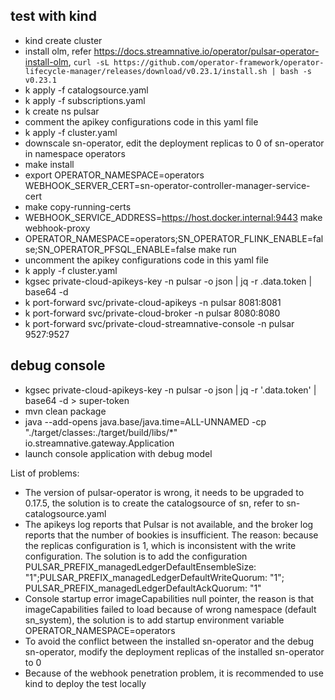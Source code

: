 ## test with kind
- kind create cluster
- install olm, refer https://docs.streamnative.io/operator/pulsar-operator-install-olm, `curl -sL https://github.com/operator-framework/operator-lifecycle-manager/releases/download/v0.23.1/install.sh | bash -s v0.23.1`
- k apply -f catalogsource.yaml
- k apply -f subscriptions.yaml
- k create ns pulsar
- comment the apikey configurations code in this yaml file 
- k apply -f cluster.yaml
- downscale sn-operator, edit the deployment replicas to 0 of sn-operator in namespace operators
- make install
- export OPERATOR_NAMESPACE=operators WEBHOOK_SERVER_CERT=sn-operator-controller-manager-service-cert
- make copy-running-certs
- WEBHOOK_SERVICE_ADDRESS=https://host.docker.internal:9443 make webhook-proxy
- OPERATOR_NAMESPACE=operators;SN_OPERATOR_FLINK_ENABLE=false;SN_OPERATOR_PFSQL_ENABLE=false make run
- uncomment the apikey configurations code in this yaml file  
- k apply -f cluster.yaml
- kgsec private-cloud-apikeys-key -n pulsar -o json | jq -r .data.token | base64 -d
- k port-forward svc/private-cloud-apikeys -n pulsar 8081:8081
- k port-forward svc/private-cloud-broker -n pulsar 8080:8080
- k port-forward svc/private-cloud-streamnative-console -n pulsar 9527:9527
## debug console
- kgsec private-cloud-apikeys-key -n pulsar -o json | jq -r '.data.token' | base64 -d > super-token
- mvn clean package
- java --add-opens java.base/java.time=ALL-UNNAMED -cp "./target/classes:./target/build/libs/*" io.streamnative.gateway.Application
- launch console application with debug model

List of problems:
- The version of pulsar-operator is wrong, it needs to be upgraded to 0.17.5, the solution is to create the catalogsource of sn, refer to sn-catalogsource.yaml
- The apikeys log reports that Pulsar is not available, and the broker log reports that the number of bookies is insufficient. The reason: because the replicas configuration is 1, which is inconsistent with the write configuration. The solution is to add the configuration PULSAR_PREFIX_managedLedgerDefaultEnsembleSize: "1";PULSAR_PREFIX_managedLedgerDefaultWriteQuorum: "1"; PULSAR_PREFIX_managedLedgerDefaultAckQuorum: "1"
- Console startup error imageCapabilities null pointer, the reason is that imageCapabilities failed to load because of wrong namespace (default sn_system), the solution is to add startup environment variable OPERATOR_NAMESPACE=operators
- To avoid the conflict between the installed sn-operator and the debug sn-operator, modify the deployment replicas of the installed sn-operator to 0
- Because of the webhook penetration problem, it is recommended to use kind to deploy the test locally
